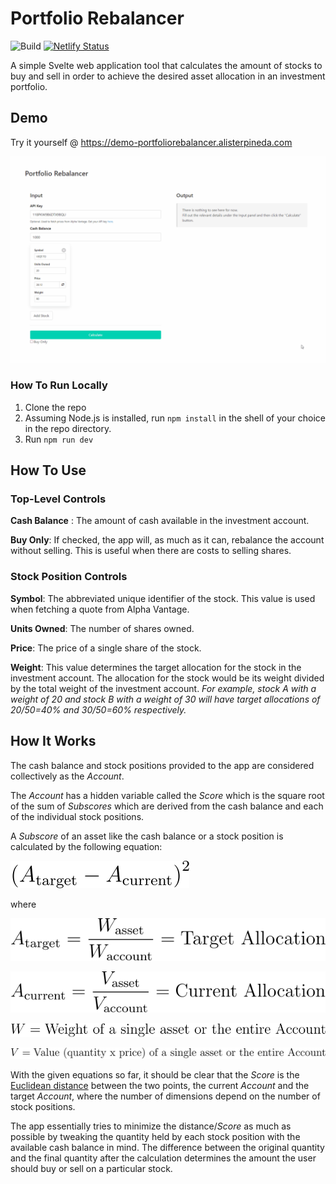 # Portfolio Rebalancer
![Build](https://github.com/alisterpineda/PortfolioRebalancer/workflows/Build/badge.svg)
[![Netlify Status](https://api.netlify.com/api/v1/badges/3bfd757f-26d9-4cc0-b472-224ae9604f11/deploy-status)](https://app.netlify.com/sites/alisterpineda-demo-portfolio-rebalancer/deploys)

A simple Svelte web application tool that calculates the amount of stocks to buy and sell in order to achieve the desired asset allocation in an investment portfolio. 

## Demo
Try it yourself @ https://demo-portfoliorebalancer.alisterpineda.com

![Demo Video](docs/demo.gif)

### How To Run Locally

1. Clone the repo
2. Assuming Node.js is installed, run `npm install` in the shell of your choice in the repo directory.
3. Run `npm run dev`

## How To Use

### Top-Level Controls

**Cash Balance** : The amount of cash available in the investment account.

**Buy Only**: If checked, the app will, as much as it can, rebalance the account without selling. This is useful when there are costs to selling shares.

### Stock Position Controls

**Symbol**: The abbreviated unique identifier of the stock. This value is used when fetching a quote from Alpha Vantage.

**Units Owned**: The number of shares owned.

**Price**: The price of a single share of the stock.

**Weight**: This value determines the target allocation for the stock in the investment account. The allocation for the stock would be its weight divided by the total weight of the investment account. *For example, stock A with a weight of 20 and stock B with a weight of 30 will have target allocations of 20/50=40% and 30/50=60% respectively.*

## How It Works

The cash balance and stock positions provided to the app are considered collectively as the *Account*.

The *Account* has a hidden variable called the *Score* which is the square root of the sum of *Subscores* which are derived from the cash balance and each of the individual stock positions.

A *Subscore* of an asset like the cash balance or a stock position is calculated by the following equation:

![equation](docs/eqn0.svg)

where 

![equation](docs/eqn1.svg)

![equation](docs/eqn2.svg)

![equation](docs/eqn3.svg)

![equation](docs/eqn4.svg)

With the given equations so far, it should be clear that the *Score* is the [Euclidean distance](https://en.wikipedia.org/wiki/Euclidean_distance) between the two points, the current *Account* and the target *Account*, where the number of dimensions depend on the number of stock positions.

The app essentially tries to minimize the distance/*Score* as much as possible by tweaking the quantity held by each stock position with the available cash balance in mind. The difference between the original quantity and the final quantity after the calculation determines the amount the user should buy or sell on a particular stock.